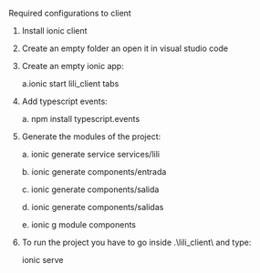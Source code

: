 Required configurations to client


1. Install ionic client

2. Create an empty folder an open it in visual studio code

3. Create an empty ionic app:

    a.ionic start lili_client tabs
  
4. Add typescript events:

    a. npm install typescript.events

5. Generate the modules of the project:
  
    a. ionic generate service services/lili

    b. ionic generate components/entrada

    c. ionic generate components/salida

    d. ionic generate components/salidas

    e. ionic g module components

6. To run the project you have to go inside .\lili_client\ and type:

    ionic serve
